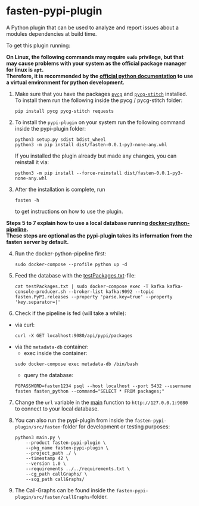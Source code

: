 # fasten-pypi-plugin

A Python plugin that can be used to analyze and report issues about a modules dependencies at build time.

To get this plugin running:

**On Linux, the following commands may require `sudo` privilege, but that may cause problems with your system as the official package manager for linux is `apt`.  
Therefore, it is recommended by the [official python documentation](https://docs.python.org/3/tutorial/venv.html) to use a virtual environment for python development.**

1. Make sure that you have the packages [`pycg`](https://github.com/vitsalis/pycg) and [`pycg-stitch`](https://github.com/fasten-project/pycg-stitch) installed.  
   To install them run the following inside the pycg / pycg-stitch folder:
    ```
    pip install pycg pycg-stitch requests 
    ```

2. To install the `pypi-plugin` on your system run the following command inside the pypi-plugin folder:
    ```
    python3 setup.py sdist bdist_wheel
    python3 -m pip install dist/fasten-0.0.1-py3-none-any.whl
    ```
   If you installed the plugin already but made any changes, you can reinstall it via:
    ```
    python3 -m pip install --force-reinstall dist/fasten-0.0.1-py3-none-any.whl
    ```

3. After the installation is complete, run
    ```
    fasten -h
    ```
   to get instructions on how to use the plugin.

**Steps 5 to 7 explain how to use a local database running [docker-python-pipeline](https://github.com/fasten-project/fasten-docker-deployment).  
These steps are optional as the pypi-plugin takes its information from the fasten server by default.**

4. Run the docker-python-pipeline first:
    ```
    sudo docker-compose --profile python up -d
    ```

5. Feed the database with the [testPackages.txt](https://github.com/fasten-project/fasten-pypi-plugin/blob/development/testPackages.txt)-file:
    ```
    cat testPackages.txt | sudo docker-compose exec -T kafka kafka-console-producer.sh --broker-list kafka:9092 --topic fasten.PyPI.releases --property 'parse.key=true' --property 'key.separator=|'
    ```

6. Check if the pipeline is fed (will take a while):
 * via curl:
    ```
    curl -X GET localhost:9080/api/pypi/packages
    ```
 * via the `metadata-db` container:
	* exec inside the container:
    ```
    sudo docker-compose exec metadata-db /bin/bash
    ```
	* query the database:
    ```
    PGPASSWORD=fasten1234 psql --host localhost --port 5432 --username fasten fasten_python --command="SELECT * FROM packages;"
    ```

7. Change the `url` variable in the [main](https://github.com/fasten-project/fasten-pypi-plugin/blob/packageCreation/src/fasten/__main__.py) function to `http://127.0.0.1:9080` to connect to your local database.

8. You can also run the pypi-plugin from inside the `fasten-pypi-plugin/src/fasten`-folder for development or testing purposes:
    ```
    python3 main.py \
    	--product fasten-pypi-plugin \
    	--pkg_name fasten-pypi-plugin \
    	--project_path ./ \
    	--timestamp 42 \
    	--version 1.0 \
    	--requirements ../../requirements.txt \
    	--cg_path callGraphs/ \
    	--scg_path callGraphs/
    ```

1. The Call-Graphs can be found inside the `fasten-pypi-plugin/src/fasten/callGraphs`-folder.

